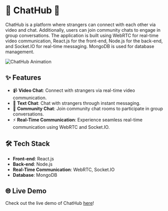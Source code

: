 # 🎉 ChatHub 🎉

ChatHub is a platform where strangers can connect with each other via video and chat. Additionally, users can join community chats to engage in group conversations. The application is built using WebRTC for real-time video communication, React.js for the front-end, Node.js for the back-end, and Socket.IO for real-time messaging. MongoDB is used for database management.

![ChatHub Animation](https://media.giphy.com/media/3oEjI6SIIHBdRxXI40/giphy.gif)


## ✨ Features

- 📹 **Video Chat**: Connect with strangers via real-time video communication.
- 💬 **Text Chat**: Chat with strangers through instant messaging.
- 👥 **Community Chat**: Join community chat rooms to participate in group conversations.
- ⚡ **Real-Time Communication**: Experience seamless real-time communication using WebRTC and Socket.IO.

## 🛠 Tech Stack

- **Front-end**: React.js
- **Back-end**: Node.js
- **Real-Time Communication**: WebRTC, Socket.IO
- **Database**: MongoDB

## 🌐 Live Demo
  Check out the live demo of ChatHub <a href="https://chat-hub-one.vercel.app/">here</a>! 
      
